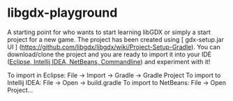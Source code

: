 # libgdx-playground
A starting point for who wants to start learning libGDX or simply a start project for a new game.
The project has been created using [ gdx-setup.jar UI ] (https://github.com/libgdx/libgdx/wiki/Project-Setup-Gradle).
You can download/clone the project and you are ready to import it into your IDE ([Eclipse, Intellij IDEA, NetBeans, Commandline](https://github.com/libgdx/libgdx/wiki/Setting-up-your-Development-Environment-%28Eclipse%2C-Intellij-IDEA%2C-NetBeans%29)) and experiment with it!

To import in Eclipse: File -> Import -> Gradle -> Gradle Project
To import to Intellij IDEA: File -> Open -> build.gradle
To import to NetBeans: File -> Open Project...



